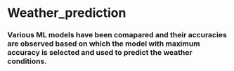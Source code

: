 # Weather_prediction
<h3> Various ML models have been comapared and their accuracies are observed based on which the model with maximum accuracy is selected and used to predict the weather conditions.</h3> 

